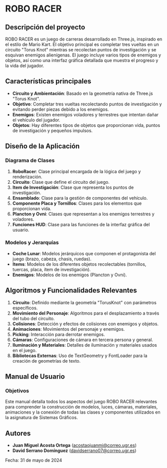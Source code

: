 # ROBO RACER

## Descripción del proyecto

ROBO RACER es un juego de carreras desarrollado en Three.js, inspirado en el estilo de Mario Kart. El objetivo principal es completar tres vueltas en un circuito "Torus Knot" mientras se recolectan puntos de investigación y se esquivan enemigos alienígenas. El juego incluye varios tipos de enemigos y objetos, así como una interfaz gráfica detallada que muestra el progreso y la vida del jugador.

## Características principales

- **Circuito y Ambientación**: Basado en la geometría nativa de Three.js "Torus Knot".
- **Objetivo**: Completar tres vueltas recolectando puntos de investigación y evitando perder piezas debido a los enemigos.
- **Enemigos**: Existen enemigos voladores y terrestres que intentan dañar el vehículo del jugador.
- **Objetos**: Hay diferentes tipos de objetos que proporcionan vida, puntos de investigación y pequeños impulsos.

## Diseño de la Aplicación

### Diagrama de Clases

1. **RoboRacer**: Clase principal encargada de la lógica del juego y renderización.
2. **Circuito**: Clase que define el circuito del juego.
3. **Item de Investigación**: Clase que representa los puntos de investigación.
4. **Ensamblado**: Clase para la gestión de componentes del vehículo.
5. **Componente Placa y Tornillos**: Clases para los elementos que proporcionan vida.
6. **Plancton y Ovni**: Clases que representan a los enemigos terrestres y voladores.
7. **Funciones HUD**: Clase para las funciones de la interfaz gráfica del usuario.

### Modelos y Jerarquías

- **Coche Lunar**: Modelos jerárquicos que componen el protagonista del juego (brazo, cabeza, chasis, ruedas).
- **Items**: Modelos de los diferentes objetos recolectables (tornillos, tuercas, placa, ítem de investigación).
- **Enemigos**: Modelos de los enemigos (Plancton y Ovni).

## Algoritmos y Funcionalidades Relevantes

1. **Circuito**: Definido mediante la geometría "TorusKnot" con parámetros específicos.
2. **Movimiento del Personaje**: Algoritmos para el desplazamiento a través del tubo del circuito.
3. **Colisiones**: Detección y efectos de colisiones con enemigos y objetos.
4. **Animaciones**: Movimientos del personaje y enemigos.
5. **Picking**: Interacción para derrotar enemigos.
6. **Cámaras**: Configuraciones de cámara en tercera persona y general.
7. **Iluminación y Materiales**: Detalles de iluminación y materiales usados en el juego.
8. **Bibliotecas Externas**: Uso de TextGeometry y FontLoader para la creación de geometrías de texto.

## Manual de Usuario

### Objetivos

Este manual detalla todos los aspectos del juego ROBO RACER relevantes para comprender la construcción de modelos, luces, cámaras, materiales, animaciones y la conexión de todas las clases y componentes utilizados en la asignatura de Sistemas Gráficos.

## Autores

- **Juan Miguel Acosta Ortega** ([acostaojuanmi@correo.ugr.es](mailto:acostaojuanmi@correo.ugr.es))
- **David Serrano Domínguez** ([davidserrano07@correo.ugr.es](mailto:davidserrano07@correo.ugr.es))

Fecha: 31 de mayo de 2024
